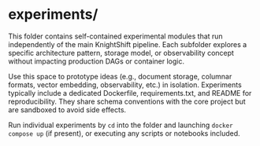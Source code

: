 # experiments/

This folder contains self-contained experimental modules that run independently of the main KnightShift pipeline. Each subfolder explores a specific architecture pattern, storage model, or observability concept without impacting production DAGs or container logic.

Use this space to prototype ideas (e.g., document storage, columnar formats, vector embedding, observability, etc.) in isolation. Experiments typically include a dedicated Dockerfile, requirements.txt, and README for reproducibility. They share schema conventions with the core project but are sandboxed to avoid side effects.

Run individual experiments by `cd` into the folder and launching `docker compose up` (if present), or executing any scripts or notebooks included.
